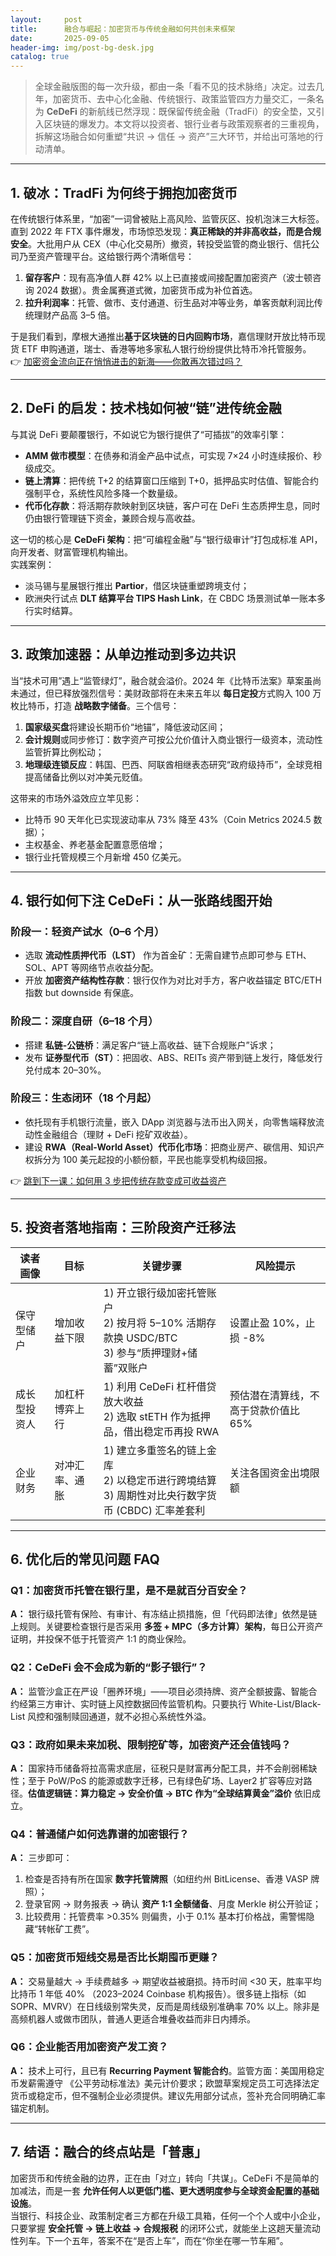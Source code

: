 ```yaml
---
layout:     post
title:      融合与崛起：加密货币与传统金融如何共创未来框架
date:       2025-09-05
header-img: img/post-bg-desk.jpg
catalog: true
---
```


> 全球金融版图的每一次升级，都由一条「看不见的技术脉络」决定。过去几年，加密货币、去中心化金融、传统银行、政策监管四方力量交汇，一条名为 **CeDeFi** 的新航线已然浮现：既保留传统金融（TradFi）的安全垫，又引入区块链的爆发力。本文将以投资者、银行业者与政策观察者的三重视角，拆解这场融合如何重塑“共识 → 信任 → 资产”三大环节，并给出可落地的行动清单。

---

## 1. 破冰：TradFi 为何终于拥抱加密货币

在传统银行体系里，“加密”一词曾被贴上高风险、监管灰区、投机泡沫三大标签。直到 2022 年 FTX 事件爆发，市场惊恐发现：**真正稀缺的并非高收益，而是合规安全**。大批用户从 CEX（中心化交易所）撤资，转投受监管的商业银行、信托公司乃至资产管理平台。这给银行两个清晰信号：

1. **留存客户**：现有高净值人群 42% 以上已直接或间接配置加密资产（波士顿咨询 2024 数据）。贵金属赛道式微，加密货币成为补位首选。
2. **拉升利润率**：托管、做市、支付通道、衍生品对冲等业务，单客贡献利润比传统理财产品高 3–5 倍。

于是我们看到，摩根大通推出**基于区块链的日内回购市场**，嘉信理财开放比特币现货 ETF 申购通道，瑞士、香港等地多家私人银行纷纷提供比特币冷托管服务。  
👉 [加密资金流向正在悄悄进击的新海——你敢再次错过吗？](https://okxdog.com/)

---

## 2. DeFi 的启发：技术栈如何被“链”进传统金融

与其说 DeFi 要颠覆银行，不如说它为银行提供了“可插拔”的效率引擎：

- **AMM 做市模型**：在债券和消金产品中试点，可实现 7×24 小时连续报价、秒级成交。
- **链上清算**：把传统 T+2 的结算窗口压缩到 T+0，抵押品实时估值、智能合约强制平仓，系统性风险多降一个数量级。
- **代币化存款**：将活期存款映射到区块链，客户可在 DeFi 生态质押生息，同时仍由银行管理链下资金，兼顾合规与高收益。

这一切的核心是 **CeDeFi 架构**：把“可编程金融”与“银行级审计”打包成标准 API，向开发者、财富管理机构输出。  
实践案例：  
- 淡马锡与星展银行推出 **Partior**，借区块链重塑跨境支付；  
- 欧洲央行试点 **DLT 结算平台 TIPS Hash Link**，在 CBDC 场景测试单一账本多行实时结算。

---

## 3. 政策加速器：从单边推动到多边共识

当“技术可用”遇上“监管绿灯”，融合就会溢价。2024 年《比特币法案》草案虽尚未通过，但已释放强烈信号：美财政部将在未来五年以 **每日定投**方式购入 100 万枚比特币，打造 **战略数字储备**。三个信号：

1. **国家级买盘**将建设长期币价“地锚”，降低波动区间；
2. **会计规则**或同步修订：数字资产可按公允价值计入商业银行一级资本，流动性监管折算比例松动；
3. **地理级连锁反应**：韩国、巴西、阿联酋相继表态研究“政府级持币”，全球竞相提高储备比例以对冲美元贬值。

这带来的市场外溢效应立竿见影：  
- 比特币 90 天年化已实现波动率从 73% 降至 43%（Coin Metrics 2024.5 数据）；  
- 主权基金、养老基金配置意愿倍增；  
- 银行业托管规模三个月新增 450 亿美元。

---

## 4. 银行如何下注 CeDeFi：从一张路线图开始

### 阶段一：轻资产试水（0–6 个月）
- 选取 **流动性质押代币（LST）** 作为首金矿：无需自建节点即可参与 ETH、SOL、APT 等网络节点收益分配。
- 开放 **加密资产结构性存款**：银行仅作为对比对手方，客户收益锚定 BTC/ETH 指数 but downside 有保底。

### 阶段二：深度自研（6–18 个月）
- 搭建 **私链-公链桥**：满足客户“链上高收益、链下合规账户”诉求；
- 发布 **证券型代币（ST）**：把固收、ABS、REITs 资产带到链上发行，降低发行兑付成本 20–30%。

### 阶段三：生态闭环（18 个月起）
- 依托现有手机银行流量，嵌入 DApp 浏览器与法币出入网关，向零售端释放流动性金融组合（理财 + DeFi 挖矿双收益）。
- 建设 **RWA（Real-World Asset）代币化市场**：把商业房产、碳信用、知识产权拆分为 100 美元起投的小额份额，平民也能享受机构级回报。

👉 [跳到下一课：如何用 3 步把传统存款变成可收益资产](https://okxdog.com/)

---

## 5. 投资者落地指南：三阶段资产迁移法

| 读者画像 | 目标 | 关键步骤 | 风险提示 |
|---|---|---|---|
| 保守型储户 | 增加收益下限 | 1) 开立银行级加密托管账户 <br> 2) 按月将 5–10% 活期存款换 USDC/BTC <br> 3) 参与“质押理财+储蓄”双账户 | 设置止盈 10%，止损 -8% |
| 成长型投资人 | 加杠杆博弈上行 | 1) 利用 CeDeFi 杠杆借贷放大收益 <br> 2) 选取 stETH 作为抵押品，借出稳定币再投 RWA | 预估潜在清算线，不高于贷款价值比 65% |
| 企业财务 | 对冲汇率、通胀 | 1) 建立多重签名的链上金库 <br> 2) 以稳定币进行跨境结算 <br> 3) 周期性对比央行数字货币 (CBDC) 汇率差套利 | 关注各国资金出境限额 |

---

## 6. 优化后的常见问题 FAQ

### Q1：加密货币托管在银行里，是不是就百分百安全？
**A：** 银行级托管有保险、有审计、有冻结止损措施，但「代码即法律」依然是链上规则。关键要检查银行是否采用 **多签 + MPC（多方计算）架构**，每日公开资产证明，并投保不低于托管资产 1:1 的商业保险。

### Q2：CeDeFi 会不会成为新的“影子银行”？
**A：** 监管沙盒正在严设「圈养环境」——项目必须持牌、资产全额披露、智能合约经第三方审计、实时链上风控数据回传监管机构。只要执行 White-List/Black-List 风控和强制赎回通道，就不必担心系统性外溢。

### Q3：政府如果未来加税、限制挖矿等，加密资产还会值钱吗？
**A：** 国家持币储备将拉高需求底层，征税只是财富再分配工具，并不会削弱稀缺性；至于 PoW/PoS 的能源或数字迁移，已有绿色矿场、Layer2 扩容等应对路径。**估值逻辑链：算力稳定 → 安全价值 → BTC 作为“全球结算黄金”溢价** 依旧成立。

### Q4：普通储户如何选靠谱的加密银行？
**A：** 三步即可：
1) 检查是否持有所在国家 **数字托管牌照**（如纽约州 BitLicense、香港 VASP 牌照）；
2) 登录官网 → 财务报表 → 确认 **资产 1:1 全额储备**、月度 Merkle 树公开验证；
3) 比较费用：托管费率 >0.35% 则偏贵，小于 0.1% 基本打价格战，需警惕隐藏“转帐矿工费”。

### Q5：加密货币短线交易是否比长期囤币更赚？
**A：** 交易量越大 → 手续费越多 → 期望收益被磨损。持币时间 <30 天，胜率平均比持币 1 年低 40%
（2023–2024 Coinbase 机构报告）。很多链上指标（如 SOPR、MVRV）在日线级别常失灵，反而是周线级别准确率 70% 以上。除非是高频机器人或做市团队，普通人更适合堆叠收益而非日内搏杀。

### Q6：企业能否用加密资产发工资？
**A：** 技术上可行，且已有 **Recurring Payment 智能合约**。监管方面：美国用稳定币发薪需遵守 《公平劳动标准法》美元计价要求；欧盟草案规定员工可选择法定货币或稳定币，但不强制企业必须提供。建议先用部分试点，签补充合同明确汇率锚定机制。

---

## 7. 结语：融合的终点站是「普惠」

加密货币和传统金融的边界，正在由「对立」转向「共谋」。CeDeFi 不是简单的加减法，而是一套 **允许任何人以更低门槛、更大透明度参与全球资金配置的基础设施**。  
当银行、科技企业、政策制定者三方都在升级工具箱，任何一个个人或中小企业，只要掌握 **安全托管 → 链上收益 → 合规报税** 的闭环公式，就能坐上这趟天量流动性列车。下一个五年，答案不在“是否上车”，而在“你坐在哪一节车厢”。